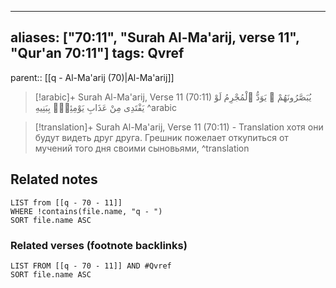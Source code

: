 
---
aliases: ["70:11", "Surah Al-Ma'arij, verse 11", "Qur'an 70:11"]
tags: Qvref
---

parent:: [[q - Al-Ma'arij (70)|Al-Ma'arij]]

> [!arabic]+ Surah Al-Ma'arij, Verse 11 (70:11)
> <span class="quran-arabic">يُبَصَّرُونَهُمْ ۚ يَوَدُّ ٱلْمُجْرِمُ لَوْ يَفْتَدِى مِنْ عَذَابِ يَوْمِئِذٍۭ بِبَنِيهِ</span>
^arabic

> [!translation]+ Surah Al-Ma'arij, Verse 11 (70:11) - Translation
> хотя они будут видеть друг друга. Грешник пожелает откупиться от мучений того дня своими сыновьями,
^translation



## Related notes
```dataview
LIST from [[q - 70 - 11]]
WHERE !contains(file.name, "q - ")
SORT file.name ASC
```

### Related verses (footnote backlinks)
```dataview
LIST FROM [[q - 70 - 11]] AND #Qvref
SORT file.name ASC
```

